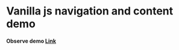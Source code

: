 # Vanilla js navigation and content demo

#### Observe demo [Link](https://daniel-krich.github.io/HTML-js-navigation-demo)